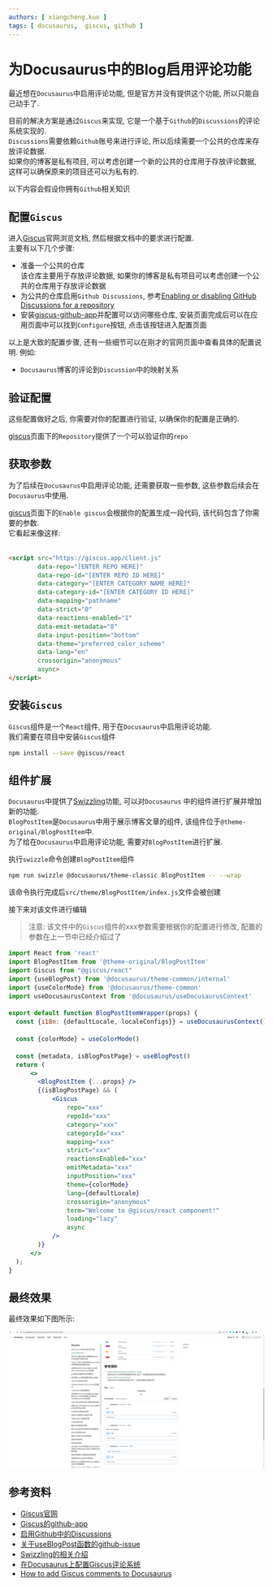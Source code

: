 ```yaml
---
authors: [ xiangcheng.kuo ]
tags: [ docusaurus,  giscus, github ]
---
```


# 为Docusaurus中的Blog启用评论功能

最近想在`Docusaurus`中启用评论功能, 但是官方并没有提供这个功能, 所以只能自己动手了.<br/>

目前的解决方案是通过`Giscus`来实现, 它是一个基于`Github`的`Discussions`的评论系统实现的.<br/>
`Discussions`需要依赖`Github`账号来进行评论, 所以后续需要一个公共的仓库来存放评论数据.<br/>
如果你的博客是私有项目, 可以考虑创建一个新的公共的仓库用于存放评论数据, 这样可以确保原来的项目还可以为私有的.<br/>

以下内容会假设你拥有`Github`相关知识<br/>

<!--truncate-->

## 配置`Giscus`

进入[Giscus](https://giscus.app/)官网浏览文档, 然后根据文档中的要求进行配置.<br/>
主要有以下几个步骤:

- 准备一个公共的仓库
  <br/>该仓库主要用于存放评论数据, 如果你的博客是私有项目可以考虑创建一个公共的仓库用于存放评论数据
- 为公共的仓库启用`Github Discussions`,
  参考[Enabling or disabling GitHub Discussions for a repository](https://docs.github.com/en/repositories/managing-your-repositorys-settings-and-features/enabling-features-for-your-repository/enabling-or-disabling-github-discussions-for-a-repository)
- 安装[giscus-github-app](https://github.com/apps/giscus)并配置可以访问哪些仓库,
  安装页面完成后可以在应用页面中可以找到`Configure`按钮, 点击该按钮进入配置页面

以上是大致的配置步骤, 还有一些细节可以在刚才的官网页面中查看具体的配置说明. 例如:<br/>

- `Docusaurus`博客的评论到`Discussion`中的映射关系

## 验证配置

这些配置做好之后, 你需要对你的配置进行验证, 以确保你的配置是正确的.<br/>

[giscus](https://giscus.app/)页面下的`Repository`提供了一个可以验证你的`repo`

## 获取参数

为了后续在`Docusaurus`中启用评论功能, 还需要获取一些参数, 这些参数后续会在`Docusaurus`中使用.<br/>

[giscus](https://giscus.app/)页面下的`Enable giscus`会根据你的配置生成一段代码, 该代码包含了你需要的参数.<br/>
它看起来像这样:

```html

<script src="https://giscus.app/client.js"
		data-repo="[ENTER REPO HERE]"
		data-repo-id="[ENTER REPO ID HERE]"
		data-category="[ENTER CATEGORY NAME HERE]"
		data-category-id="[ENTER CATEGORY ID HERE]"
		data-mapping="pathname"
		data-strict="0"
		data-reactions-enabled="1"
		data-emit-metadata="0"
		data-input-position="bottom"
		data-theme="preferred_color_scheme"
		data-lang="en"
		crossorigin="anonymous"
		async>
</script>
```

## 安装`Giscus`

`Giscus`组件是一个`React`组件, 用于在`Docusaurus`中启用评论功能.<br/>
我们需要在项目中安装`Giscus`组件

```bash
npm install --save @giscus/react
```

## 组件扩展

`Docusaurus`中提供了[Swizzling](https://docusaurus.io/docs/swizzling)功能, 可以对`Docusaurus`
中的组件进行扩展并增加新的功能.<br/>
`BlogPostItem`是`Docusaurus`中用于展示博客文章的组件, 该组件位于`@theme-original/BlogPostItem`中.<br/>
为了给在`Docusaurus`中启用评论功能, 需要对`BlogPostItem`进行扩展.<br/>

执行`swizzle`命令创建`BlogPostItem`组件

```bash
npm run swizzle @docusaurus/theme-classic BlogPostItem -- --wrap
```

该命令执行完成后`src/theme/BlogPostItem/index.js`文件会被创建<br/>

接下来对该文件进行编辑<br/>

> 注意: 该文件中的`Giscus`组件的xxx参数需要根据你的配置进行修改, 配置的参数在上一节中已经介绍过了

```jsx title="src/theme/BlogPostItem/index.js"
import React from 'react'
import BlogPostItem from '@theme-original/BlogPostItem'
import Giscus from "@giscus/react"
import {useBlogPost} from '@docusaurus/theme-common/internal'
import {useColorMode} from '@docusaurus/theme-common'
import useDocusaurusContext from '@docusaurus/useDocusaurusContext'

export default function BlogPostItemWrapper(props) {
  const {i18n: {defaultLocale, localeConfigs}} = useDocusaurusContext()

  const {colorMode} = useColorMode()

  const {metadata, isBlogPostPage} = useBlogPost()
  return (
      <>
        <BlogPostItem {...props} />
        {(isBlogPostPage) && (
            <Giscus
                repo="xxx"
                repoId="xxx"
                category="xxx"
                categoryId="xxx"
                mapping="xxx"
                strict="xxx"
                reactionsEnabled="xxx"
                emitMetadata="xxx"
                inputPosition="xxx"
                theme={colorMode}
                lang={defaultLocale}
                crossorigin="anonymous"
                term="Welcome to @giscus/react component!"
                loading="lazy"
                async
            />
        )}
      </>
  );
}
```

## 最终效果

最终效果如下图所示:

![enable-comment-in-docusaurus.png](/2023-04-04-enable-comment-in-docusaurus.png)

## 参考资料

- [Giscus官网](https://giscus.app/)
- [Giscus的github-app](https://github.com/apps/giscus)
- [启用Github中的Discussions](https://docs.github.com/en/repositories/managing-your-repositorys-settings-and-features/enabling-features-for-your-repository/enabling-or-disabling-github-discussions-for-a-repository)
- [关于useBlogPost函数的github-issue](https://github.com/facebook/docusaurus/issues/7759)
- [Swizzling的相关介绍](https://docusaurus.io/docs/swizzling)
- [在Docusaurus上配置Giscus评论系统](https://www.wjwei.blog/docs/Potpourri/giscus-docusaurus)
- [How to add Giscus comments to Docusaurus](https://m19v.github.io/blog/how-to-add-giscus-to-docusaurus)